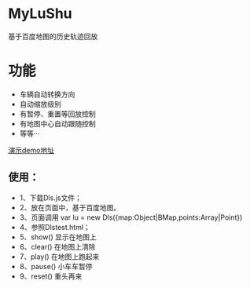 # MyLuShu
基于百度地图的历史轨迹回放

# 功能
- 车辆自动转换方向
- 自动缩放级别
- 有暂停、重置等回放控制
- 有地图中心自动跟随控制
- 等等···

[演示demo地址](https://dingwen1.github.io/MyLuShu/Dlstest.html)


## 使用：
- 1、下载Dls.js文件；
- 2、放在页面中，基于百度地图。
- 3、页面调用  var lu = new Dls({map:Object|BMap,points:Array|Point})
- 4、参照Dlstest.html；
- 5、show()   显示在地图上
- 6、clear()  在地图上清除
- 7、play()   在地图上跑起来
- 8、pause()  小车车暂停
- 9、reset()  重头再来
